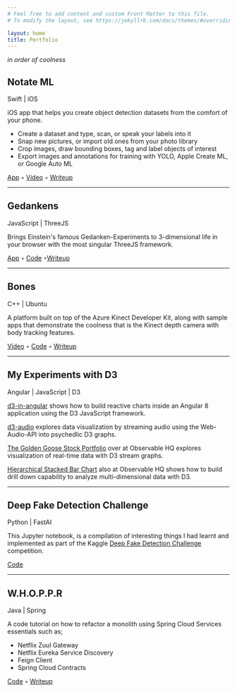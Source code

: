```yaml
---
# Feel free to add content and custom Front Matter to this file.
# To modify the layout, see https://jekyllrb.com/docs/themes/#overriding-theme-defaults

layout: home
title: Portfolio
---
```



*in order of coolness*

## Notate ML
Swift &#124; iOS

iOS app that helps you create object detection datasets from the comfort of your phone.

- Create a dataset and type, scan, or speak your labels into it
- Snap new pictures, or import old ones from your photo library
- Crop images, draw bounding boxes, tag and label objects of interest
- Export images and annotations for training with YOLO, Apple Create ML, or Google Auto ML


[App](https://apps.apple.com/us/app/notate-ml/id1605408700)  &#9702; [Video](https://youtu.be/gDqPt3V2-qo) &#9702; [Writeup](https://medium.com/@marvinpdroid/introducing-notate-ml-8de9b68715f4) 

---

## Gedankens
JavaScript  &#124; ThreeJS 

Brings Einstein's famous Gedanken-Experiments to 3-dimensional life in your browser with the most singular ThreeJS framework. 

[App](mpdroid.github.io/gedankens) &#9702; [Code](https://github.com/mpdroid/gedankens) &#9702;[Writeup](https://marvinpdroid.medium.com/special-relativity-with-threejs-657a3552d886) 

---

## Bones
C++  &#124; Ubuntu

A platform built on top of the Azure Kinect Developer Kit, along with sample apps that demonstrate the coolness that is the Kinect depth camera with body tracking features.

[Video](https://www.youtube.com/watch?v=JbQFNzRO1x0) &#9702; [Code](https://github.com/mpdroid/bones) &#9702; [Writeup](https://marvinpdroid.medium.com/thing-finding-with-kinect-dk-b50470044c56) 

---

## My Experiments with D3
Angular  &#124; JavaScript &#124; D3

[d3-in-angular](https://github.com/d3-in-angular/) shows how to build reactive charts inside an Angular 8 application using the D3 JavaScript framework.

[d3-audio](https://github.com/d3-audio/) explores data visualization by streaming audio using the Web-Audio-API into psychedlic D3 graphs.

[The Golden Goose Stock Portfolio](https://observablehq.com/@mpdroid/the-golden-goose-stock-portfolio) over at Observable HQ explores visualization of real-time data with D3 stream graphs.

[Hierarchical Stacked Bar Chart](https://observablehq.com/@mpdroid/hierarchical-stacked-bar-chart) also at Observable HQ shows how to build drill down capability to analyze multi-dimensional data with D3.
  
---

## Deep Fake Detection Challenge
Python | FastAI

This Jupyter notebook, is a compilation of interesting things I had learnt and implemented as part of the Kaggle [Deep Fake Detection Challenge](https://www.kaggle.com/c/deepfake-detection-challenge) competition.

[Code](https://www.kaggle.com/mpdroid/dfdc-fastai-odds-and-ends)

---

## W.H.O.P.P.R
Java  &#124; Spring

A code tutorial on how to refactor a monolith using Spring Cloud Services essentials such as;
- Netflix Zuul Gateway
- Netflix Eureka Service Discovery
- Feign Client
- Spring Cloud Contracts

[Code](https://github.com/mpdroid/whoppr) &#9702; [Writeup](https://medium.com/p/1ac7a0803db7/edit) 

